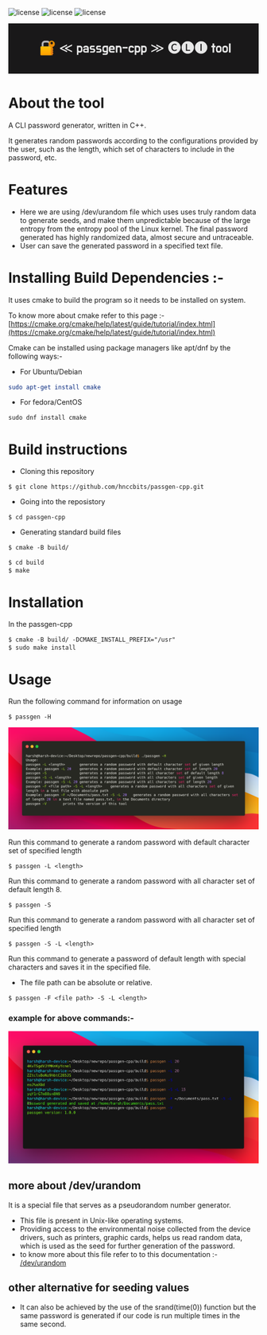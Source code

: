 <!-- # passgen-cpp
A CLI password generator written in C++

## Build

```
git clone https://github.com/hnccbits/passgen-cpp.git
cd passgen-cpp
cmake -B build/
cd build
make
```

[Read Design goals](DESIGN.md) -->
![license](https://img.shields.io/badge/license-MIT-brightgreen) 
![license](https://img.shields.io/badge/dependencies-cmake-yellowgreen)
![license](https://img.shields.io/badge/forks-13-blue)

![banner](./image/banner.png)

# About the tool

 A CLI password generator, written in C++.

 It generates random passwords according to the configurations provided by the user, such as the length, which set of characters to include in the password, etc. 

# Features

- Here we are using /dev/urandom file which uses uses truly random data to generate seeds, and make them unpredictable because of the large entropy from the     entropy pool of the Linux kernel. The final password generated has highly randomized data, almost secure and untraceable.
- User can save the generated password in a specified text file.


# Installing Build Dependencies :-
 It uses cmake to build the program so it needs to be installed on system.

To know more about cmake refer to this page :- [https://cmake.org/cmake/help/latest/guide/tutorial/index.html](https://cmake.org/cmake/help/latest/guide/tutorial/index.html)

 Cmake can be installed using package managers like apt/dnf by the following ways:-

- For Ubuntu/Debian 


```cmake
sudo apt-get install cmake
```
- For fedora/CentOS
```
sudo dnf install cmake
```

# Build instructions


- Cloning this repository
```
$ git clone https://github.com/hnccbits/passgen-cpp.git
```
- Going into the reposistory
```
$ cd passgen-cpp
```
- Generating standard build files
```
$ cmake -B build/
```
```
$ cd build
$ make
```

# Installation

In the passgen-cpp

```
$ cmake -B build/ -DCMAKE_INSTALL_PREFIX="/usr"
$ sudo make install
```

# Usage
 Run the following command for information on usage
 ```
 $ passgen -H
 ```
 ![usage](./image/usage.png)

 Run this command to generate a random password with default character set of specified length
 ```
 $ passgen -L <length>
```
Run this command to generate a random password with all character set of default length 8.
```
$ passgen -S
```
Run this command to generate a random password with all character set of specified length
```
$ passgen -S -L <length>
```
Run this command to generate a password of default length with special characters and saves it in the specified file.
- The file path can be absolute or relative.
```
$ passgen -F <file path> -S -L <length>
```
### example for  above commands:-
![example](./image/example.png)





## more about /dev/urandom
 It is a special file that serves as a pseudorandom number generator.
 - This file is present in Unix-like operating systems.
 - Providing access to the environmental noise collected from the device drivers, such as printers, graphic cards, helps us read random data, which is used as the seed for further generation of the password. 
 - to know more about this file refer to to this documentation :- [/dev/urandom](https://man7.org/linux/man-pages/man4/random.4.html) 
 
 ## other alternative for seeding values
 - It can also be achieved by the use of the srand(time(0)) function but the same password is generated if our code is run multiple times in the same second.

 
